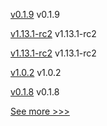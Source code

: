 
[v0.1.9](https://github.com/hyperledger/firefly-common/releases/tag/v0.1.9) v0.1.9

[v1.13.1-rc2](https://github.com/hyperledger/indy-node/releases/tag/v1.13.1-rc2) v1.13.1-rc2

[v1.13.1-rc2](https://github.com/hyperledger/indy-plenum/releases/tag/v1.13.1-rc2) v1.13.1-rc2

[v1.0.2](https://github.com/hyperledger/indy-shared-gha/releases/tag/v1.0.2) v1.0.2

[v0.1.8](https://github.com/hyperledger/firefly-common/releases/tag/v0.1.8) v0.1.8


[See more >>>](https://start-here.hyperledger.org/releases)
